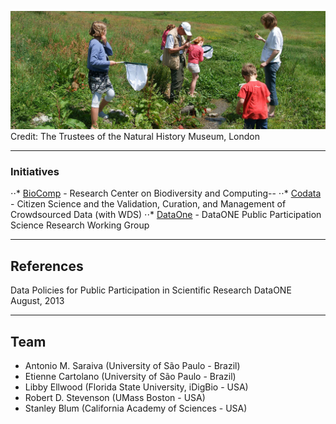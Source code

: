 ![GitHub Logo](citizen-science.jpg)
Credit: The Trustees of the Natural History Museum, London

---
### Initiatives

⋅⋅* [BioComp](http://www.biocomp.org.br) - Research Center on Biodiversity and Computing--
⋅⋅* [Codata](http://www.codata.org/task-groups/citizen-science-and-crowdsourced-data) - Citizen Science and the Validation, Curation, and Management of Crowdsourced Data (with WDS)
⋅⋅* [DataOne](https://www.dataone.org/working_groups/public-participation-science-and-research-working-group) - DataONE Public Participation Science Research Working Group

---
## References

Data Policies for Public Participation in Scientific Research
DataONE
August, 2013

---
## Team

- Antonio M. Saraiva (University of São Paulo - Brazil)
- Etienne Cartolano (University of São Paulo - Brazil)
- Libby Ellwood (Florida State University, iDigBio - USA)
- Robert D. Stevenson (UMass Boston - USA)
- Stanley Blum (California Academy of Sciences - USA)
